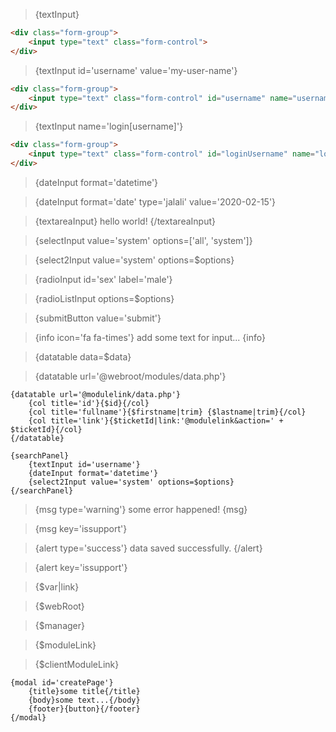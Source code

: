 > {textInput}

```html
<div class="form-group">
    <input type="text" class="form-control">
</div>
```

> {textInput id='username' value='my-user-name'}

```html
<div class="form-group">
    <input type="text" class="form-control" id="username" name="username" value="my-user-name">
</div>
```

> {textInput name='login[username]'}

```html
<div class="form-group">
    <input type="text" class="form-control" id="loginUsername" name="login[username]">
</div>
```

> {dateInput format='datetime'}

> {dateInput format='date' type='jalali' value='2020-02-15'}

> {textareaInput} hello world! {/textareaInput}

> {selectInput value='system' options=['all', 'system']}

> {select2Input value='system' options=$options}

> {radioInput id='sex' label='male'}

> {radioListInput options=$options}

> {submitButton value='submit'}

> {info icon='fa fa-times'} add some text for input... {info}

> {datatable data=$data}

> {datatable url='@webroot/modules/data.php'}

```
{datatable url='@modulelink/data.php'}
    {col title='id'}{$id}{/col}
    {col title='fullname'}{$firstname|trim} {$lastname|trim}{/col}
    {col title='link'}{$ticketId|link:'@modulelink&action=' + $ticketId}{/col}
{/datatable}
```


```
{searchPanel}
    {textInput id='username'}
    {dateInput format='datetime'}
    {select2Input value='system' options=$options}
{/searchPanel}
```

> {msg type='warning'} some error happened! {msg}

> {msg key='issupport'}

> {alert type='success'} data saved successfully. {/alert}

> {alert key='issupport'}

> {$var|link}

> {$webRoot}

> {$manager}

> {$moduleLink}

> {$clientModuleLink}


```
{modal id='createPage'}
    {title}some title{/title}
    {body}some text...{/body}
    {footer}{button}{/footer}
{/modal}
```
